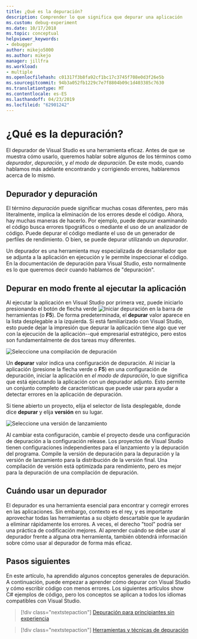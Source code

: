 ```yaml
---
title: ¿Qué es la depuración?
description: Comprender lo que significa que depurar una aplicación
ms.custom: debug-experiment
ms.date: 10/17/2018
ms.topic: conceptual
helpviewer_keywords:
- debugger
author: mikejo5000
ms.author: mikejo
manager: jillfra
ms.workload:
- multiple
ms.openlocfilehash: c01317f3b8fa92cf1bc17c3745f708e0d3f26e5b
ms.sourcegitcommit: 94b3a052fb1229c7e7f8804b09c1d403385c7630
ms.translationtype: MT
ms.contentlocale: es-ES
ms.lasthandoff: 04/23/2019
ms.locfileid: "62901242"
---
```

# <a name="what-is-debugging"></a>¿Qué es la depuración?

El depurador de Visual Studio es una herramienta eficaz. Antes de que se muestra cómo usarlo, queremos hablar sobre algunos de los términos como *depurador*, *depuración*, y *el modo de depuración*. De este modo, cuando hablamos más adelante encontrando y corrigiendo errores, hablaremos acerca de lo mismo.

## <a name="debugger-vs-debugging"></a>Depurador y depuración

El término *depuración* puede significar muchas cosas diferentes, pero más literalmente, implica la eliminación de los errores desde el código. Ahora, hay muchas maneras de hacerlo. Por ejemplo, puede depurar examinando el código busca errores tipográficos o mediante el uso de un analizador de código. Puede depurar el código mediante el uso de un generador de perfiles de rendimiento. O bien, se puede depurar utilizando un *depurador*.

Un depurador es una herramienta muy especializada de desarrollador que se adjunta a la aplicación en ejecución y le permite inspeccionar el código. En la documentación de depuración para Visual Studio, esto normalmente es lo que queremos decir cuando hablamos de "depuración".

## <a name="debug-mode-vs-running-your-app"></a>Depurar en modo frente al ejecutar la aplicación

Al ejecutar la aplicación en Visual Studio por primera vez, puede iniciarlo presionando el botón de flecha verde ![Iniciar depuración](../debugger/media/dbg-tour-start-debugging.png "Iniciar depuración") en la barra de herramientas (o **F5**). De forma predeterminada, el **depurar** valor aparece en la lista desplegable a la izquierda. Si está familiarizado con Visual Studio, esto puede dejar la impresión que depurar la aplicación tiene algo que ver con la ejecución de la aplicación--qué empresarial estratégico, pero estos son fundamentalmente de dos tareas muy diferentes.

![Seleccione una compilación de depuración](../debugger/media/what-is-debugging-debug-build.png)

Un **depurar** valor indica una configuración de depuración. Al iniciar la aplicación (presione la flecha verde o **F5**) en una configuración de depuración, iniciar la aplicación en *el modo de depuración*, lo que significa que está ejecutando la aplicación con un depurador adjunto. Esto permite un conjunto completo de características que puede usar para ayudar a detectar errores en la aplicación de depuración.

Si tiene abierto un proyecto, elija el selector de lista desplegable, donde dice **depurar** y elija **versión** en su lugar.

![Seleccione una versión de lanzamiento](../debugger/media/what-is-debugging-release-build.png)

Al cambiar esta configuración, cambie el proyecto desde una configuración de depuración a la configuración release. Los proyectos de Visual Studio tienen configuraciones independientes para el lanzamiento y la depuración del programa. Compile la versión de depuración para la depuración y la versión de lanzamiento para la distribución de la versión final. Una compilación de versión está optimizada para rendimiento, pero es mejor para la depuración de una compilación de depuración.

## <a name="when-to-use-a-debugger"></a>Cuándo usar un depurador

El depurador es una herramienta esencial para encontrar y corregir errores en las aplicaciones. Sin embargo, contexto es el rey, y es importante aprovechar todas las herramientas a su objeto descartable que le ayudarán a eliminar rápidamente los errores. A veces, el derecho "tool" podría ser una práctica de codificación mejores. Al aprender cuándo se debe usar al depurador frente a alguna otra herramienta, también obtendrá información sobre cómo usar al depurador de forma más eficaz.

## <a name="next-steps"></a>Pasos siguientes

En este artículo, ha aprendido algunos conceptos generales de depuración. A continuación, puede empezar a aprender cómo depurar con Visual Studio y cómo escribir código con menos errores. Los siguientes artículos show C# ejemplos de código, pero los conceptos se aplican a todos los idiomas compatibles con Visual Studio.

> [!div class="nextstepaction"]
> [Depuración para principiantes sin experiencia](../debugger/debugging-absolute-beginners.md)

> [!div class="nextstepaction"]
> [Herramientas y técnicas de depuración](../debugger/write-better-code-with-visual-studio.md)
